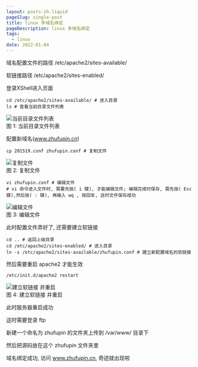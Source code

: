 ```yaml
---
layout: posts-zh.liquid
pageSlug: single-post
title: linux 多域名绑定
pageDescription: linux 多域名绑定
tags: 
  - linux
date: 2022-01-04
---
```


域名配置文件的路径 /etc/apache2/sites-available/

软链接路径 /etc/apache2/sites-enabled/

登录XShell进入页面

```shell
cd /etc/apache2/sites-available/ # 进入目录
ls # 查看当前目录文件列表
```

<div class="divimg-wrapper">
  <div class="img">
    <img src="/assets/img/2022/01/01-2.png" alt="当前目录文件列表">
  </div>
  <div class="img-desc">图 1: 当前目录文件列表</div>
</div>

配置新域名(www.zhufupin.cn)

```shell
cp 201519.conf zhufupin.conf # 复制文件
```

<div class="divimg-wrapper">
  <div class="img">
    <img src="/assets/img/2022/01/01-3.png" alt="复制文件">
  </div>
  <div class="img-desc">图 2: 复制文件</div>
</div>

```shell
vi zhufupin.conf # 编辑文件
# vi 命令进入文件时, 需要先按( i 键), 才能编辑文件; 编辑完成时保存, 需先按( Esc 键),然后按( : 键), 再输入 wq , 按回车, 这时文件保存成功
```

<div class="divimg-wrapper">
  <div class="img">
    <img src="/assets/img/2022/01/01-4.png" alt="编辑文件">
  </div>
  <div class="img-desc">图 3: 编辑文件</div>
</div>

此时配置文件弄好了, 还需要建立软链接

```shell
cd .. # 返回上级目录
cd /etc/apache2/sites-enabled/ # 进入目录
ln -s /etc/apache2/sites-available/zhufupin.conf # 建立新配置域名的软链接
```

然后需要重启 apache2 才能生效

```shell
/etc/init.d/apache2 restart
```

<div class="divimg-wrapper">
  <div class="img">
    <img src="/assets/img/2022/01/01-5.png" alt="建立软链接 并重启">
  </div>
  <div class="img-desc">图 4: 建立软链接 并重启</div>
</div>

此时服务器重启成功

这时需要登录 ftp

新建一个命名为 zhufupin 的文件夹上传到 /var/www/ 目录下

然后把源码放在这个 zhufupin 文件夹里

域名绑定成功, 访问 www.zhufupin.cn, 奇迹就出现啦